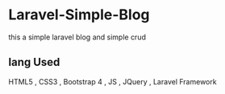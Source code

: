 # Laravel-Simple-Blog

this a simple laravel blog and simple crud

## lang Used

HTML5 , CSS3 , Bootstrap 4 , JS , JQuery , Laravel Framework 


